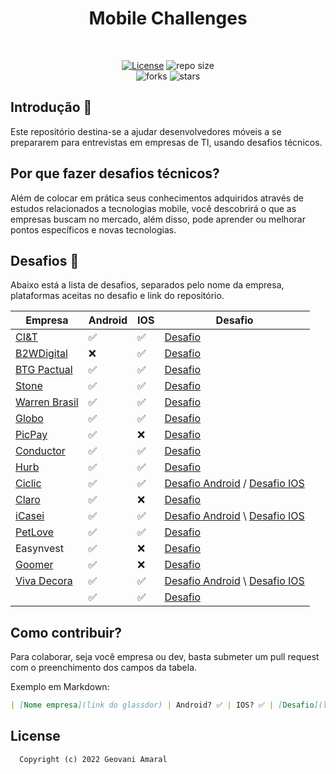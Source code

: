
<h1 align="center">Mobile Challenges</h1><br/>

<p align="center">
  <a href="https://opensource.org/licenses/MIT"><img alt="License" src="https://img.shields.io/github/license/iamageo/mobile-challenges-2022"/></a>
  <img alt="repo size" src="https://img.shields.io/github/repo-size/iamageo/mobile-challenges-2022"/>
  <br/>
    <img alt="forks" src="https://img.shields.io/github/forks/iamageo/mobile-challenges-2022?style=social"/>
    <img alt="stars" src="https://img.shields.io/github/stars/iamageo/mobile-challenges-2022?style=social"/>
</p>

## Introdução 🏁
Este repositório destina-se a ajudar desenvolvedores móveis a se prepararem para entrevistas em empresas de TI, usando desafios técnicos.

## Por que fazer desafios técnicos?
Além de colocar em prática seus conhecimentos adquiridos através de estudos relacionados a tecnologias mobile, você descobrirá o que as empresas buscam no mercado, além disso, pode aprender ou melhorar pontos específicos e novas tecnologias.

## Desafios 🎈
Abaixo está a lista de desafios, separados pelo nome da empresa, plataformas aceitas no desafio e link do repositório.

|    Empresa   |  Android |   IOS   |    Desafio    |
|------------- | ------------- | ------------- | ------------- |
| [CI&T](https://www.glassdoor.com.br/Vis%C3%A3o-geral/Trabalhar-na-CI-and-T-EI_IE140265.13,21.htm) | ✅ | ✅ | [Desafio](https://github.com/ciandt-mobile/desafio-mobile)|
| [B2WDigital](https://www.glassdoor.com.br/Sal%C3%A1rio/B2W-Companhia-Digital-Sal%C3%A1rios-E5899878.htm) | ❌ | ✅ | [Desafio](https://github.com/b2w-marketplace/challenge-ios)|
| [BTG Pactual](https://www.glassdoor.com.br/Avalia%C3%A7%C3%B5es/BTG-Pactual-Avalia%C3%A7%C3%B5es-E411540.htm) | ✅ | ✅ | [Desafio](https://github.com/btgpactualdigitaldev/mobile-challenge)|
| [Stone](https://www.glassdoor.com.br/Avalia%C3%A7%C3%B5es/Stone-Avalia%C3%A7%C3%B5es-E1093539.htm) | ✅ | ✅ | [Desafio](https://github.com/stone-payments/desafio-mobile/blob/master/store/README.md)|
| [Warren Brasil](https://www.glassdoor.com.br/Avalia%C3%A7%C3%B5es/Warren-Avalia%C3%A7%C3%B5es-E2233093.htm) | ✅ | ✅ | [Desafio](https://github.com/warrenbrasil/desafio-warren-mobile)|
| [Globo](https://www.glassdoor.com.br/Avalia%C3%A7%C3%B5es/Globo-Avalia%C3%A7%C3%B5es-E321393.htm) | ✅ | ✅ | [Desafio](https://github.com/globoi/globoplay-desafio-mobile)|
| [PicPay](https://www.glassdoor.com.br/Avalia%C3%A7%C3%B5es/PicPay-Avalia%C3%A7%C3%B5es-E2020252.htm) | ✅ | ❌ | [Desafio](https://github.com/mobilepicpay/desafio-android)|
| [Conductor](https://www.glassdoor.com.br/Avalia%C3%A7%C3%B5es/Conductor-Brazil-Avalia%C3%A7%C3%B5es-E1841076.htm) | ✅ | ✅ | [Desafio](https://github.com/marketpayconductor/desafio-mobile)|
| [Hurb](https://www.glassdoor.com.br/Vis%C3%A3o-geral/Trabalhar-na-Hurb-EI_IE936163.13,17.htm) | ✅ | ✅ | [Desafio](https://github.com/hurbcom/challenge-alpha)|
| [Ciclic](https://www.glassdoor.com.br/Vis%C3%A3o-geral/Trabalhar-na-Ciclic-EI_IE2788472.13,19.htm) | ✅ | ✅ | [Desafio Android](https://github.com/ciclic/test-android) / [Desafio IOS](https://github.com/ciclic/test-ios)|
| [Claro](https://www.glassdoor.com.br/Vis%C3%A3o-geral/Trabalhar-na-Claro-EI_IE748887.13,18.htm) | ✅ | ❌ | [Desafio](https://github.com/mobile-clarobrasil/claro-brasil-challenge-android) |
| [iCasei](https://www.glassdoor.com.br/Avalia%C3%A7%C3%B5es/iCasei-Avalia%C3%A7%C3%B5es-E2696289.htm) | ✅ | ✅ | [Desafio Android](https://github.com/icasei/teste-android-developer) \ [Desafio IOS](https://github.com/icasei/teste-ios-developer)|
| [PetLove](https://www.glassdoor.com.br/Vis%C3%A3o-geral/Trabalhar-na-Petlove-EI_IE2483742.13,20.htm) | ✅ | ✅ | [Desafio](https://github.com/petlove/vagas/tree/master/mobile)|
| Easynvest | ✅ | ❌ | [Desafio](https://github.com/easynvest/teste-android)|
| [Goomer](https://www.glassdoor.com.br/Vis%C3%A3o-geral/Trabalhar-na-Goomer-EI_IE2756050.13,19.htm) | ✅ | ❌ | [Desafio](https://github.com/goomerdev/job-dev-android-interview)|
| [Viva Decora](https://www.glassdoor.com.br/Avalia%C3%A7%C3%B5es/Viva-Decora-Avalia%C3%A7%C3%B5es-E2779238.htm) | ✅ | ✅ | [Desafio Android](https://github.com/vivadecora/vd-android-test) \ [Desafio IOS](https://github.com/vivadecora/ios-teste)|
| []() | ✅ | ✅ | [Desafio]()|

## Como contribuir?
Para colaborar, seja você empresa ou dev, basta submeter um pull request com o preenchimento dos campos da tabela.

Exemplo em Markdown:
```markdown
| [Nome empresa](link do glassdor) | Android? ✅ | IOS? ✅ | [Desafio](link do repositório)|
```

## License
```
  Copyright (c) 2022 Geovani Amaral
```
